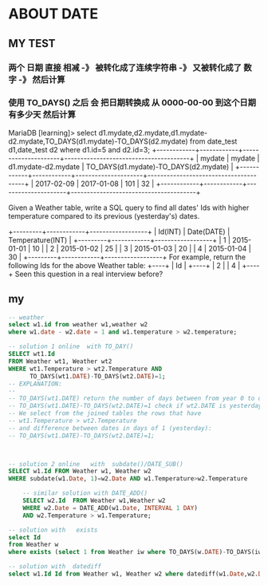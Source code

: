 # ABOUT DATE

## MY TEST 

### 两个 日期 直接 相减 -》  被转化成了连续字符串 -》 又被转化成了 数字 -》 然后计算
### 使用 TO_DAYS() 之后 会  把日期转换成 从 0000-00-00 到这个日期有多少天 然后计算

MariaDB [learning]> select d1.mydate,d2.mydate,d1.mydate-d2.mydate,TO_DAYS(d1.mydate)-TO_DAYS(d2.mydate) from date_test d1,date_test d2 where d1.id=5 and d2.id=3;
+------------+------------+---------------------+---------------------------------------+
| mydate     | mydate     | d1.mydate-d2.mydate | TO_DAYS(d1.mydate)-TO_DAYS(d2.mydate) |
+------------+------------+---------------------+---------------------------------------+
| 2017-02-09 | 2017-01-08 |                 101 |                                    32 |
+------------+------------+---------------------+---------------------------------------+




Given a Weather table, write a SQL query to find all dates' Ids with higher temperature compared to its previous (yesterday's) dates.

+---------+------------+------------------+
| Id(INT) | Date(DATE) | Temperature(INT) |
+---------+------------+------------------+
|       1 | 2015-01-01 |               10 |
|       2 | 2015-01-02 |               25 |
|       3 | 2015-01-03 |               20 |
|       4 | 2015-01-04 |               30 |
+---------+------------+------------------+
For example, return the following Ids for the above Weather table:
+----+
| Id |
+----+
|  2 |
|  4 |
+----+
Seen this question in a real interview before?

## my

```sql
-- weather
select w1.id from weather w1,weather w2
where w1.date - w2.date = 1 and w1.temperature > w2.temperature;

-- solution 1 online  with TO_DAY()
SELECT wt1.Id 
FROM Weather wt1, Weather wt2
WHERE wt1.Temperature > wt2.Temperature AND 
      TO_DAYS(wt1.DATE)-TO_DAYS(wt2.DATE)=1;
-- EXPLANATION:
-- 
-- TO_DAYS(wt1.DATE) return the number of days between from year 0 to date DATE
-- TO_DAYS(wt1.DATE)-TO_DAYS(wt2.DATE)=1 check if wt2.DATE is yesterday respect to wt1.DATE
-- We select from the joined tables the rows that have
-- wt1.Temperature > wt2.Temperature
-- and difference between dates in days of 1 (yesterday):
-- TO_DAYS(wt1.DATE)-TO_DAYS(wt2.DATE)=1;



-- solution 2 online   with  subdate()/DATE_SUB()
SELECT w1.Id FROM Weather w1, Weather w2
WHERE subdate(w1.Date, 1)=w2.Date AND w1.Temperature>w2.Temperature

    -- similar solution with DATE_ADD()
    SELECT w2.Id  FROM Weather w1,Weather w2 
    WHERE w2.Date = DATE_ADD(w1.Date, INTERVAL 1 DAY) 
    AND w2.Temperature > w1.Temperature;

-- solution with   exists
select Id
from Weather w
where exists (select 1 from Weather iw where TO_DAYS(w.DATE)-TO_DAYS(iw.DATE)=1 and iw.Temperature < w.Temperature)

-- solution with  datediff  
select w1.Id Id from Weather w1, Weather w2 where datediff(w1.Date,w2.Date)=1 and w1.Temperature>w2.Temperature
```

